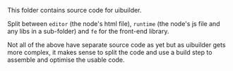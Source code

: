 This folder contains source code for uibuilder.

Split between `editor` (the node's html file), `runtime` (the node's js file and any libs in a sub-folder) and `fe` for the front-end library.

Not all of the above have separate source code as yet but as uibuilder gets more complex, it makes sense to split the code and use a build
step to assemble and optimise the usable code.